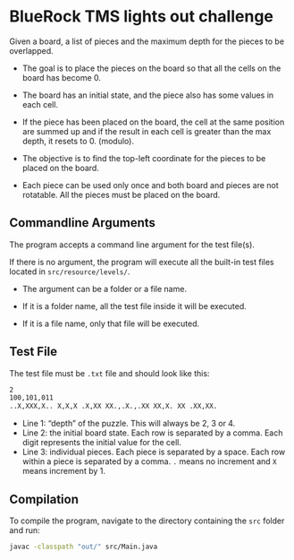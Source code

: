 # BlueRock TMS lights out challenge

Given a board, a list of pieces and the maximum depth for the pieces to be overlapped. 

- The goal is to place the pieces on the board so that all the cells on the board has become 0.

- The board has an initial state, and the piece also has some values in each cell.

- If the piece has been placed on the board, the cell at the same position are summed up and if the result in each cell is greater than the max depth, it resets to 0. (modulo).

- The objective is to find the top-left coordinate for the pieces to be placed on the board.

- Each piece can be used only once and both board and pieces are not rotatable. All the pieces must be placed on the board.

## Commandline Arguments

The program accepts a command line argument for the test file(s).

If there is no argument, the program will execute all the built-in test files located in `src/resource/levels/`.

- The argument can be a folder or a file name.

- If it is a folder name, all the test file inside it will be executed.

- If it is a file name, only that file will be executed.

## Test File

The test file must be `.txt` file and should look like this:

```txt
2
100,101,011
..X,XXX,X.. X,X,X .X,XX XX.,.X.,.XX XX,X. XX .XX,XX.
```

- Line 1: “depth” of the puzzle. This will always be 2, 3 or 4.
- Line 2: the initial board state. Each	row	is separated by	a comma. Each digit represents the initial value for the cell.
- Line 3: individual pieces. Each piece is separated by a space. Each row within a piece is separated by a comma. `.` means no increment and `X` means increment by 1.

## Compilation

To compile the program, navigate to the directory containing the `src` folder and run:

```sh
javac -classpath "out/" src/Main.java
```
